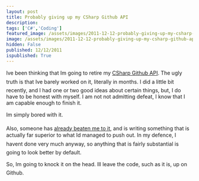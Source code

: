 ```yaml
---
layout: post
title: Probably giving up my CSharp Github API
description: 
tags: ['C#','Coding']
featured_image: /assets/images/2011-12-12-probably-giving-up-my-csharp-github-api.webp
image: /assets/images/2011-12-12-probably-giving-up-my-csharp-github-api.webp
hidden: False
published: 12/12/2011
ispublished: True
---
```

<p>Ive been thinking that Im going to retire my <a href="https://github.com/sgrassie/csharp-github-api" target="_blank">CSharp Github API</a>. The ugly truth is that Ive barely worked on it, literally in months. I did a little bit recently, and I had one or two good ideas about certain things, but, I do have to be honest with myself. I am not not admitting defeat, I know that I am capable enough to finish it. </p>  <p>Im simply bored with it.</p>  <p>Also, someone has <a href="https://github.com/erikzaadi/GithubSharp" target="_blank">already beaten me to it</a>, and is writing something that is actually far superior to what Id managed to push out. In my defence, I havent done very much anyway, so anything that is fairly substantial is going to look better by default.</p>  <p>So, Im going to knock it on the head. Ill leave the code, such as it is, up on Github.</p>
